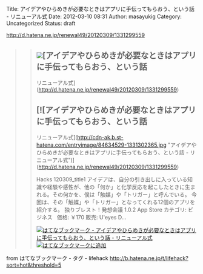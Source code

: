 Title: アイデアやひらめきが必要なときはアプリに手伝ってもらおう、という話 - リニューアル式
Date: 2012-03-10 08:31
Author: masayukig
Category: Uncategorized
Status: draft

<http://d.hatena.ne.jp/renewal49/20120309/1331299559>  
  
  

> > ![](http://cdn-ak.favicon.st-hatena.com/?url=http%3A%2F%2Fd.hatena.ne.jp%2Frenewal49%2F)[アイデアやひらめきが必要なときはアプリに手伝ってもらおう、という話
> > -
> > リニューアル式](http://d.hatena.ne.jp/renewal49/20120309/1331299559)
> >
> > [![アイデアやひらめきが必要なときはアプリに手伝ってもらおう、という話
> > -
> > リニューアル式](http://cdn-ak.b.st-hatena.com/entryimage/84634529-1331302365.jpg "アイデアやひらめきが必要なときはアプリに手伝ってもらおう、という話 - リニューアル式")](http://d.hatena.ne.jp/renewal49/20120309/1331299559)
> >
> > Hacks 120309\_title1
> > アイデアは、自分の引き出しに入っている知識や経験や感性が、他の「何か」と化学反応を起こしたときに生まれる。その何かを、僕は「触媒」や「トリガー」と呼んでいる。
> > 今回は、その「触媒」や「トリガー」となってくれる12個のアプリを紹介する。
> > 独りブレスト！発想会議 1.0.2 App Store カテゴリ: ビジネス   価格:
> > ￥170 販売: U'eyes D...
> >
> > [![はてなブックマーク -
> > アイデアやひらめきが必要なときはアプリに手伝ってもらおう、という話 -
> > リニューアル式](http://b.hatena.ne.jp/entry/image/http://d.hatena.ne.jp/renewal49/20120309/1331299559 "はてなブックマーク - アイデアやひらめきが必要なときはアプリに手伝ってもらおう、という話 - リニューアル式")](http://b.hatena.ne.jp/entry/http://d.hatena.ne.jp/renewal49/20120309/1331299559)
> > [![はてなブックマークに追加](http://b.hatena.ne.jp/images/append.gif "はてなブックマークに追加")](http://b.hatena.ne.jp/append?http://d.hatena.ne.jp/renewal49/20120309/1331299559)

  
  
from はてなブックマーク - タグ - lifehack
<http://b.hatena.ne.jp/t/lifehack?sort=hot&threshold=5>
